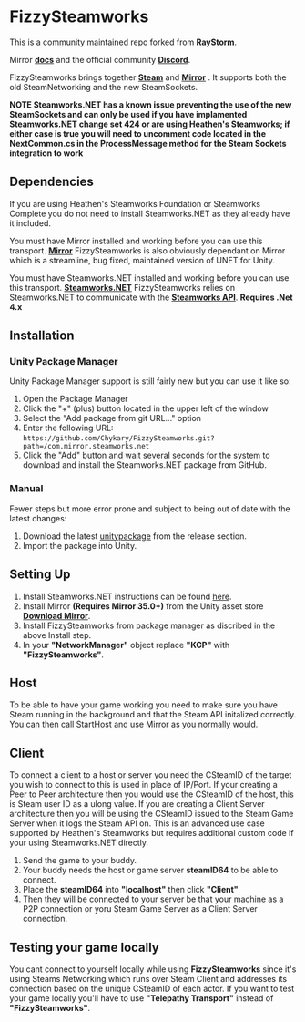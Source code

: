 # FizzySteamworks

This is a community maintained repo forked from **[RayStorm](https://github.com/Raystorms/FizzySteamyMirror)**. 

Mirror **[docs](https://mirror-networking.com/docs/Transports/Fizzy.html)** and the official community **[Discord](https://discord.gg/N9QVxbM)**.

FizzySteamworks brings together **[Steam](https://store.steampowered.com)** and **[Mirror](https://github.com/vis2k/Mirror)** . It supports both the old SteamNetworking and the new SteamSockets. 

**NOTE Steamworks.NET has a known issue preventing the use of the new SteamSockets and can only be used if you have implamented Steamworks.NET change set 424 or are using Heathen's Steamworks; if either case is true you will need to uncomment code located in the NextCommon.cs in the ProcessMessage method for the Steam Sockets integration to work**

## Dependencies
If you are using Heathen's Steamworks Foundation or Steamworks Complete you do not need to install Steamworks.NET as they already have it included.

You must have Mirror installed and working before you can use this transport.
**[Mirror](https://github.com/vis2k/Mirror)** FizzySteamworks is also obviously dependant on Mirror which is a streamline, bug fixed, maintained version of UNET for Unity.

You must have Steamworks.NET installed and working before you can use this transport.
**[Steamworks.NET](https://github.com/rlabrecque/Steamworks.NET)** FizzySteamworks relies on Steamworks.NET to communicate with the **[Steamworks API](https://partner.steamgames.com/doc/sdk)**. **Requires .Net 4.x**  

## Installation
### Unity Package Manager

Unity Package Manager support is still fairly new but you can use it like so:

1. Open the Package Manager
2. Click the "+" (plus) button located in the upper left of the window
3. Select the "Add package from git URL..." option
4. Enter the following URL:
    `https://github.com/Chykary/FizzySteamworks.git?path=/com.mirror.steamworks.net`
5. Click the "Add" button and wait several seconds for the system to download and install the Steamworks.NET package from GitHub.

### Manual

Fewer steps but more error prone and subject to being out of date with the latest changes:

1. Download the latest [unitypackage](https://github.com/Chykary/FizzySteamworks/releases) from the release section.
2. Import the package into Unity.


## Setting Up

1. Install Steamworks.NET instructions can be found [here](https://github.com/rlabrecque/Steamworks.NET).
2. Install Mirror **(Requires Mirror 35.0+)** from the Unity asset store **[Download Mirror](https://assetstore.unity.com/packages/tools/network/mirror-129321)**.
3. Install FizzySteamworks from package manager as discribed in the above Install step.
3. In your **"NetworkManager"** object replace **"KCP"** with **"FizzySteamworks"**.

## Host
To be able to have your game working you need to make sure you have Steam running in the background and that the Steam API initalized correctly. You can then call StartHost and use Mirror as you normally would.

## Client
To connect a client to a host or server you need the CSteamID of the target you wish to connect to this is used in place of IP/Port. If your creating a Peer to Peer architecture then you would use the CSteamID of the host, this is Steam user ID as a ulong value. If you are creating a Client Server architecture then you will be using the CSteamID issued to the Steam Game Server when it logs the Steam API on. This is an advanced use case supported by Heathen's Steamworks but requires additional custom code if your using Steamworks.NET directly.

1. Send the game to your buddy.
2. Your buddy needs the host or game server **steamID64** to be able to connect.
3. Place the **steamID64** into **"localhost"** then click **"Client"**
5. Then they will be connected to your server be that your machine as a P2P connection or yoru Steam Game Server as a Client Server connection.

## Testing your game locally
You cant connect to yourself locally while using **FizzySteamworks** since it's using Steams Networking which runs over Steam Client and addresses its connection based on the unique CSteamID of each actor. If you want to test your game locally you'll have to use **"Telepathy Transport"** instead of **"FizzySteamworks"**.
